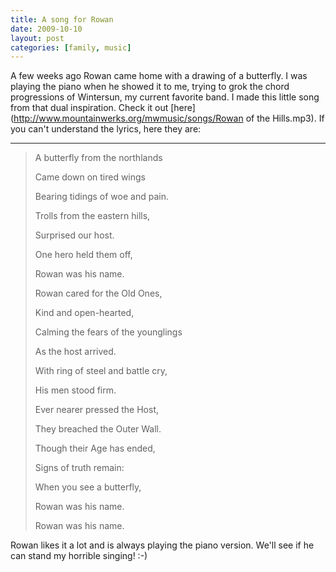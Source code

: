 ```yaml
---
title: A song for Rowan
date: 2009-10-10
layout: post
categories: [family, music]
---
```


A few weeks ago Rowan came home with a drawing of a butterfly. I was playing
the piano when he showed it to me, trying to grok the chord progressions
of Wintersun, my current favorite band. I made this little song from that
dual inspiration. Check it out [here](http://www.mountainwerks.org/mwmusic/songs/Rowan of the Hills.mp3).
If you can't understand the lyrics, here they are:
  
---  

>   
> A butterfly from the northlands
>   
> Came down on tired wings
>   
> Bearing tidings of woe and pain.
>   
>   
> Trolls from the eastern hills,
>   
> Surprised our host.
>   
> One hero held them off,
>   
> Rowan was his name.
>   
>   
> Rowan cared for the Old Ones,
>   
> Kind and open-hearted,
>   
> Calming the fears of the younglings
>   
> As the host arrived.
>   
>   
> With ring of steel and battle cry,
>   
> His men stood firm.
>   
> Ever nearer pressed the Host,
>   
> They breached the Outer Wall.
>   
>   
> Though their Age has ended,
>   
> Signs of truth remain:
>   
> When you see a butterfly,
>   
> Rowan was his name.
>   
>   
> Rowan was his name.
>   
> 

  
  
Rowan likes it a lot and is always playing the piano version. We'll see
if he can stand my horrible singing! :-)
